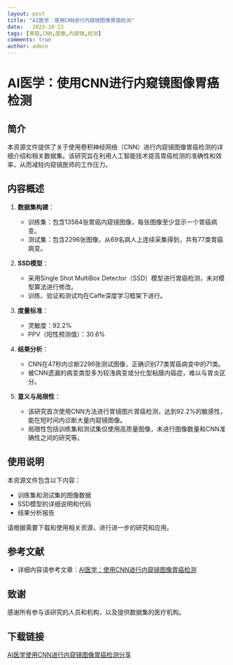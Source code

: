 ```yaml
---
layout: post
title: "AI医学：使用CNN进行内窥镜图像胃癌检测"
date:   2023-10-22
tags: [胃癌,CNN,图像,内窥镜,检测]
comments: true
author: admin
---
```

# AI医学：使用CNN进行内窥镜图像胃癌检测

## 简介

本资源文件提供了关于使用卷积神经网络（CNN）进行内窥镜图像胃癌检测的详细介绍和相关数据集。该研究旨在利用人工智能技术提高胃癌检测的准确性和效率，从而减轻内窥镜医师的工作压力。

## 内容概述

1. **数据集构建**：
   - 训练集：包含13584张胃癌内窥镜图像，每张图像至少显示一个胃癌病变。
   - 测试集：包含2296张图像，从69名病人上连续采集得到，共有77类胃癌病变。

2. **SSD模型**：
   - 采用Single Shot MultiBox Detector（SSD）模型进行胃癌检测，未对模型算法进行修改。
   - 训练、验证和测试均在Caffe深度学习框架下进行。

3. **度量标准**：
   - 灵敏度：92.2%
   - PPV（阳性预测值）：30.6%

4. **结果分析**：
   - CNN在47秒内诊断2296张测试图像，正确识别77类胃癌病变中的71类。
   - 被CNN遗漏的病变类型多为较浅病变或分化型粘膜内癌症，难以与胃炎区分。

5. **意义与局限性**：
   - 该研究首次使用CNN方法进行胃镜图片胃癌检测，达到92.2%的敏感性，能在短时间内诊断大量内窥镜图像。
   - 局限性包括训练集和测试集仅使用高质量图像，未进行图像数量和CNN准确性之间的研究等。

## 使用说明

本资源文件包含以下内容：
- 训练集和测试集的图像数据
- SSD模型的详细说明和代码
- 结果分析报告

请根据需要下载和使用相关资源，进行进一步的研究和应用。

## 参考文献

- 详细内容请参考文章：[AI医学：使用CNN进行内窥镜图像胃癌检测](https://blog.csdn.net/weixin_41936775/article/details/115323965)

## 致谢

感谢所有参与该研究的人员和机构，以及提供数据集的医疗机构。

## 下载链接

[AI医学使用CNN进行内窥镜图像胃癌检测分享](https://pan.quark.cn/s/4ad24acf9e32)